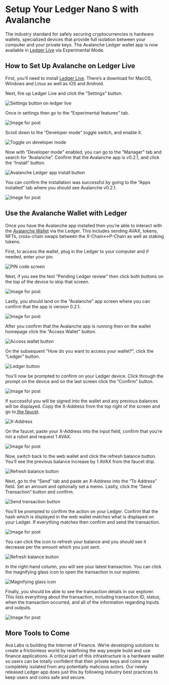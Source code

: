# Setup Your Ledger Nano S with Avalanche

The industry standard for safely securing cryptocurrencies is hardware wallets, specialized devices that provide full isolation between your computer and your private keys. The Avalanche Ledger wallet app is now available in [Ledger Live](https://www.ledger.com/ledger-live) via Experimental Mode.

## How to Set Up Avalanche on Ledger Live <a id="1c80"></a>

First, you’ll need to install [Ledger Live](https://www.ledger.com/ledger-live). There’s a download for MacOS, Windows and Linux as well as iOS and Android.

Next, fire up Ledger Live and click the “Settings” button.

![Settings button on ledger live](https://miro.medium.com/max/3052/1*lMnVGJneUAqgRvZBIDv_rA.png)

Once in settings then go to the “Experimental features” tab.

![Image for post](https://miro.medium.com/max/4072/1*HrSweaL-kelTl47QRt38iA.png)

Scroll down to the “Developer mode” toggle switch, and enable it.

![Toggle on developer mode](https://miro.medium.com/max/2908/1*qdte7MSvSZdfqfCIUMNp2Q.png)

Now with “Developer mode” enabled, you can go to the “Manager” tab and search for “Avalanche”. Confirm that the Avalanche app is v0.2.1, and click the “Install” button.

![Avalanche Ledger app install button](https://miro.medium.com/max/4040/1*rGFrSBEfxRlIkc-k7hS2Vg.png)

You can confirm the installation was successful by going to the “Apps installed” tab where you should see Avalanche v0.2.1.

![Image for post](https://miro.medium.com/max/3020/1*qBSuxqY52-wxWfM-w1YR_w.png)

## Use the Avalanche Wallet with Ledger <a id="48a3"></a>

Once you have the Avalanche app installed then you’re able to interact with the [Avalanche Wallet](https://wallet.avax.network/) via the Ledger. This includes sending AVAX, tokens, NFTs, cross-chain swaps between the X-Chain&lt;-&gt;P-Chain as well as staking tokens.

First, to access the wallet, plug in the Ledger to your computer and if needed, enter your pin.

![PIN code screen](https://miro.medium.com/max/1852/1*A_1VgMMLeJCYzNst6tdq9A.jpeg)

Next, if you see the text “Pending Ledger review” then click both buttons on the top of the device to skip that screen.

![Image for post](https://miro.medium.com/max/1820/1*OxLbAWq5hzjC6P1SmiCqmg.jpeg)

Lastly, you should land on the “Avalanche” app screen where you can confirm that the app is version 0.2.1.

![Image for post](https://miro.medium.com/max/1802/1*Qevjy6nhw5UM0ufvxIL_qg.jpeg)

After you confirm that the Avalanche app is running then on the wallet homepage click the “Access Wallet” button.

![Access wallet button](https://miro.medium.com/max/2364/1*SC1uM5xFybz3lfPiKwOHUw.png)

On the subsequent “How do you want to access your wallet?”, click the “Ledger” button.

![Ledger button](https://miro.medium.com/max/3860/1*bO8wh3NG-h0x8fuHKVi04A.png)

You’ll now be prompted to confirm on your Ledger device. Click through the prompt on the device and on the last screen click the “Confirm” button.

![Image for post](https://miro.medium.com/max/3828/1*xpNt2ajcTdEivDr4xEedQQ.png)

If successful you will be signed into the wallet and any previous balances will be displayed. Copy the X-Address from the top right of the screen and go to[ the faucet](https://faucet.avax-test.network/).

![X-Address](https://miro.medium.com/max/3814/1*HQw19y5D7kJNJVu_JWXHvg.png)

On the faucet, paste your X-Address into the input field, confirm that you’re not a robot and request 1 AVAX.

![Image for post](https://miro.medium.com/max/2032/1*URY9r57pu_XE6JftXJiFpA.png)

Now, switch back to the web wallet and click the refresh balance button. You’ll see the previous balance increase by 1 AVAX from the faucet drip.

![Refresh balance button](https://miro.medium.com/max/1352/1*CoyJMXDgGpcbhHVUtqnskQ.png)

Next, go to the “Send” tab and paste an X-Address into the “To Address” field. Set an amount and optionally set a memo. Lastly, click the “Send Transaction” button and confirm.

![Send transaction button](https://miro.medium.com/max/3200/1*Y-zaXv9mvBA4S5qBRGbnrg.png)

You’ll be prompted to confirm the action on your Ledger. Confirm that the hash which is displayed in the web wallet matches what is displayed on your Ledger. If everything matches then confirm and send the transaction.

![Image for post](https://miro.medium.com/max/2932/1*XI8fzBRpDr0PXcuVQPHLvQ.png)

You can click the icon to refresh your balance and you should see it decrease per the amount which you just sent.

![Refresh balance button](https://miro.medium.com/max/1548/1*R2T-hlmW-WEoiIXM9aGYUA.png)

In the right-hand column, you will see your latest transaction. You can click the magnifying glass icon to open the transaction in our explorer.

![Magnifying glass icon](https://miro.medium.com/max/1316/1*tN_6qJin7bGYgVCrYHgmZw.png)

Finally, you should be able to see the transaction details in our explorer. This lists everything about the transaction, including transaction ID, status, when the transaction occurred, and all of the information regarding inputs and outputs.

![Image for post](https://miro.medium.com/max/4796/1*9dBG46enZzlTVdJfhDAJFQ.png)

## More Tools to Come <a id="135b"></a>

Ava Labs is building the Internet of Finance. We’re developing solutions to create a frictionless world by redefining the way people build and use finance applications. A critical part of this infrastructure is a hardware wallet so users can be totally confident that their private keys and coins are completely isolated from any potentially malicious actors. Our newly released Ledger app does just this by following industry best practices to keep users and coins safe and secure.

